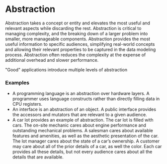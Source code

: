 # Abstraction

Abstraction takes a concept or entity and elevates the most useful and relevant aspects while discarding the rest. Abstraction is critical to managing complexity, and the breaking down of a larger problem into smaller, more manageable components. Abstraction provides the most useful information to specific audiences, simplifying real-world concepts and allowing their relevant properties to be captured in the data modeling process.  Abstraction often reduces the complexity at the expense of additional overhead and slower performance.

"Good" applications introduce multiple levels of abstraction 

### Examples

* A programming language is an abstraction over hardware layers. A programmer uses language constructs rather than directly filling data in CPU registers. 
* An interface is an abstraction of an object. A public interface provides the accessors and mutators that are relevant to a given audience. 
* A car lot provides an example of abstraction. The car lot is filled with cars. The on-site mechanic cares about engine performance and outstanding mechanical problems. A salesman cares about available features and amenities, as well as the aesthetic presentation of the car. The lot manager cares about the state of a car’s ownership. A customer may care about all of the prior details of a car, as well the color. Each car provides all these details, but not every audience cares about all the details that are available.

